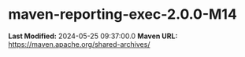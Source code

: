 # maven-reporting-exec-2.0.0-M14

**Last Modified:** 2024-05-25 09:37:00.0
**Maven URL:** https://maven.apache.org/shared-archives/
